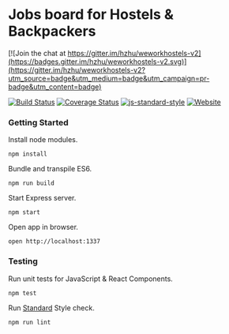 # Jobs board for Hostels & Backpackers

[![Join the chat at https://gitter.im/hzhu/weworkhostels-v2](https://badges.gitter.im/hzhu/weworkhostels-v2.svg)](https://gitter.im/hzhu/weworkhostels-v2?utm_source=badge&utm_medium=badge&utm_campaign=pr-badge&utm_content=badge)

[![Build Status](https://snap-ci.com/hzhu/weworkhostels-v2/branch/master/build_image)](https://snap-ci.com/hzhu/weworkhostels-v2/branch/master)
[![Coverage Status](https://coveralls.io/repos/hzhu/weworkhostels-v2/badge.svg?branch=master&service=github)](https://coveralls.io/github/hzhu/weworkhostels-v2?branch=master)
[![js-standard-style](https://img.shields.io/badge/code%20style-standard-brightgreen.svg)](http://standardjs.com/)
[![Website](https://img.shields.io/badge/website-weworkhostels-blue.svg)](http://weworkhostels.com/)

### Getting Started
Install node modules.
```
npm install
```

Bundle and transpile ES6.
```
npm run build
```

Start Express server.
```
npm start
```

Open app in browser.
```
open http://localhost:1337
```

### Testing
Run unit tests for JavaScript & React Components.
```
npm test
```

Run [Standard](https://github.com/feross/standard) Style check.
```
npm run lint
```